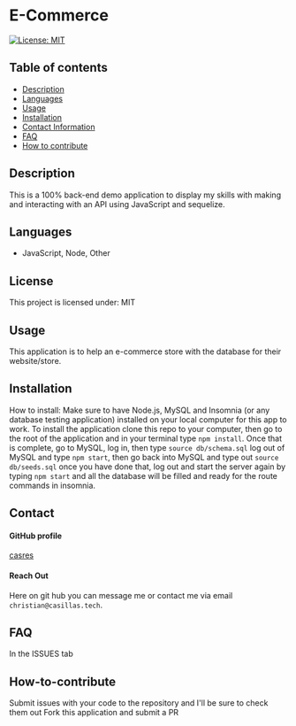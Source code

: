 
# **E-Commerce**

[![License: MIT](https://img.shields.io/badge/License-MIT-yellow.svg)](https://opensource.org/licenses/MIT)

## **Table of contents**
- [Description](#Description)
- [Languages](#Languages)
- [Usage](#Usage)
- [Installation](#Installation)
- [Contact Information](#Contact)
- [FAQ](#FAQ)
- [How to contribute](#How-to-contribute)

## **Description**
This is a 100% back-end demo application to display my skills with making and interacting with an API using JavaScript and sequelize.

## **Languages**
-  JavaScript, Node, Other 


## **License**
This project is licensed under: MIT

## **Usage**
This application is to help an e-commerce store with the database for their website/store.

## **Installation**

How to install: 
Make sure to have Node.js, MySQL and Insomnia (or any database testing application) installed on your local computer for this app to work. 	To install the application clone this repo to your computer, then go to the root of the application and in your terminal type ```npm install```. Once that is complete, go to MySQL, log in, then type ```source db/schema.sql``` log out of MySQL and type ```npm start```, then go back into MySQL and type out ```source db/seeds.sql``` once you have done that, log out and start the server again by typing ```npm start``` and all the database will be filled and ready for the route commands in insomnia.

## **Contact**

#### GitHub profile
[casres](https://github.com/casres)

#### Reach Out
Here on git hub you can message me or contact me via email ```christian@casillas.tech```.

## **FAQ**
In the ISSUES tab

## **How-to-contribute**
Submit issues with your code to the repository and I'll be sure to check them out 
Fork this application and submit a PR 
    